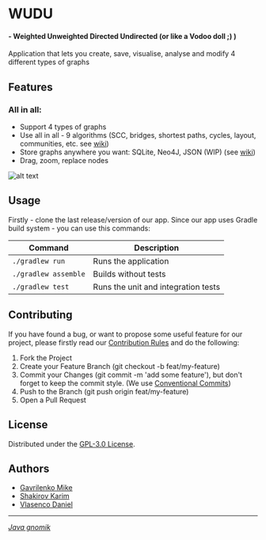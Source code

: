 # WUDU

#### - Weighted Unweighted Directed Undirected (or like a Vodoo doll ;) )

Application that lets you create, save, visualise, analyse and modify 4 different types of graphs


## Features

### All in all:
- Support 4 types of graphs
- Use all in all - 9 algorithms (SCC, bridges, shortest paths, cycles, layout, communities, etc. see [wiki])
- Store graphs anywhere you want: SQLite, Neo4J, JSON (WIP) (see [wiki])
- Drag, zoom, replace nodes

![alt text][main_screen_image]

## Usage

Firstly - clone the last release/version of our app. Since our app uses Gradle build system - you can use this commands:

| Command                                | Description                                                           |
|----------------------------------------|-----------------------------------------------------------------------|
| `./gradlew run`                        | Runs the application                                                  |
| `./gradlew assemble`                   | Builds without tests                                                  |
| `./gradlew test`                       | Runs the unit and integration tests                                                   |

## Contributing

If you have found a bug, or want to propose some useful feature for our project, please firstly read our [Contribution Rules][contribute_rules_url] and
do the following:
1. Fork the Project
2. Create your Feature Branch (git checkout -b feat/my-feature)
3. Commit your Changes (git commit -m 'add some feature'), but don't forget to keep the commit style. (We use [Conventional Commits])
4. Push to the Branch (git push origin feat/my-feature)
5. Open a Pull Request

## License

Distributed under the [GPL-3.0 License][repo_license_url].

## Authors

- [Gavrilenko Mike](https://github.com/qrutyy)
- [Shakirov Karim](https://github.com/kar1mgh)
- [Vlasenco Daniel](https://github.com/spisladqo)
_______________________________

[*Java gnomik*][java_gnomik_url]

[wiki]: https://github.com/spbu-coding-2023/graphs-graph-2/wiki
[Conventional Commits]: https://www.conventionalcommits.org/en/v1.0.0/
[repo_license_url]: https://github.com/spbu-coding-2023/graphs-graph-2/blob/main/LICENSE.md
[contribute_rules_url]: https://github.com/spbu-coding-2023/graphs-graph-2/blob/main/CONTRIBUTING.md

[java_gnomik_url]: https://ibb.co/54hJVd2
[main_screen_image]: https://imgur.com/a/iAgrdIg
